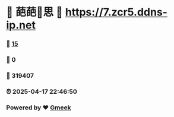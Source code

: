 # 🌚  葩葩🔭思 :link: https://7.zcr5.ddns-ip.net 
### :page_facing_up: [15](https://7.zcr5.ddns-ip.net/tag.html) 
### :speech_balloon: 0 
### :hibiscus: 319407 
### :alarm_clock: 2025-04-17 22:46:50 
### Powered by :heart: [Gmeek](https://github.com/Meekdai/Gmeek)
